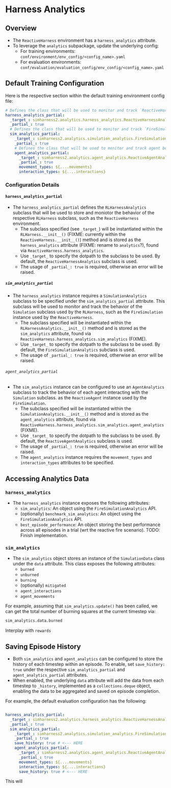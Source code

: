 # Harness Analytics

## Overview
- The `ReactiveHarness` environment has a `harness_analytics` attribute. 
- To leverage the `analytics` subpackage, update the underlying config:
  - For training environments: `conf/environment/env_config/<config_name>.yaml`
  - For evaluation environments: `conf/evaluation/evaluation_config/env_config/<config_name>.yaml`

## Default Training Configuration
Here is the respective section within the default training environment config file:
```yaml
# Defines the class that will be used to monitor and track `ReactiveHarness`.
harness_analytics_partial:
  _target_: simharness2.analytics.harness_analytics.ReactiveHarnessAnalytics
  _partial_: true
  # Defines the class that will be used to monitor and track `FireSimulation`.
  sim_analytics_partial:
    _target_: simharness2.analytics.simulation_analytics.FireSimulationAnalytics
    _partial_: true
    # Defines the class that will be used to monitor and track agent behavior.
    agent_analytics_partial:
      _target_: simharness2.analytics.agent_analytics.ReactiveAgentAnalytics
      _partial_: true
      movement_types: ${....movements}
      interaction_types: ${....interactions}
```
### Configuration Details
#### `harness_analytics_partial`
- The `harness_analytics_partial` defines the `RLHarnessAnalytics` subclass that will be
  used to store and moniotor the behavior of the respective `RLHarness` subclass, such as
    the `ReactiveHarness` environment.
  - The subclass specified (see `_target_`) will be instantiated within the `RLHarness.__init__()` (FIXME:
    currently within the `ReactiveHarness.__init__()`) method
    and is stored as the `harness_analytics` attribute (FIXME: rename to `analytics`?),
    found via `ReactiveHarness.harness_analytics`.
  - Use `_target_` to specify the dotpath to the subclass to be used. By default, the
    `ReactiveHarnessAnalytics` subclass is used.
  - The usage of `_partial_: true` is required, otherwise an error will be raised.

##### `sim_analytics_partial`
- The `harness_analytics` instance requires a `SimulationAnalytics` subclass to be
  specified under the `sim_analytics_partial` attribute. This subclass will be used to
  monitor and track the behavior of the `Simulation` subclass used by the `RLHarness`, 
  such as the `FireSimulation` instance used by the `ReactiveHarness`.
  - The subclass specified will be instantiated within the 
    `RLHarnessAnalytics.__init__()` method and is stored as the `sim_analytics` 
    attribute, found via `ReactiveHarness.harness_analytics.sim_analytics` (FIXME).
  - Use `_target_` to specify the dotpath to the subclass to be used. By default, the
    `FireSimulationAnalytics` subclass is used.
  - The usage of `_partial_: true` is required, otherwise an error will be raised.

###### `agent_analytics_partial`
- The `sim_analytics` instance can be configured to use an `AgentAnalytics` subclass to
  track the behavior of each agent interacting with the `Simulation` subclass.
  as the `ReactiveAgent` instance used by the `FireSimulation`.
  - The subclass specified will be instantiated within the 
    `SimulationAnalytics.__init__()` method and is stored as the `agent_analytics` 
    attribute, found via `ReactiveHarness.harness_analytics.sim_analytics.agent_analytics`
    (FIXME).
  - Use `_target_` to specify the dotpath to the subclass to be used. By default, the
    `ReactiveAgentAnalytics` subclass is used.
  - The usage of `_partial_: true` is required, otherwise an error will be raised.
  - The `agent_analytics` instance requires the `movement_types` and `interaction_types`
    attributes to be specified.


## Accessing Analytics Data
### `harness_analytics`
- The `harness_analytics` instance exposes the following attributes:
  - `sim_analytics`: An object using the `FireSimulationAnalytics` API.
  - (optionally) `benchmark_sim_analytics`: An object using the `FireSimulationAnalytics` API.
  - `best_episode_performance`: An object storing the best performance across all
    episodes in a trial (wrt the reactive fire scenario). TODO: Finish implementation.

### `sim_analytics`
- The `sim_analytics` object stores an instance of the `SimulationData` class under the
  `data` attribute. This class exposes the following attributes:
  - `burned`
  - `unburned`
  - `burning`
  - (optionally) `mitigated`
  - `agent_interactions`
  - `agent_movements`

For example, assuming that `sim_analytics.update()` has been called, we can get the total
number of burning squares at the current timestep via:
```python
sim_analytics.data.burned
```


Interplay with `rewards`


## Saving Episode History
- Both `sim_analytics` and `agent_analytics` can be configured to store the history of 
each timestep within an episode. To enable, set `save_history: true` under the respective
`sim_analytics_partial` and `agent_analytics_partial` attributes.
- When enabled, the underlying `data` attribute will add the data from each timestep to
`_history`, implemented as a `collections.deque` object, enabling the data to be
  aggregated and saved on episode completion.

For example, the default evaluation configuration has the following:
```yaml

harness_analytics_partial:
  _target_: simharness2.analytics.harness_analytics.ReactiveHarnessAnalytics
  _partial_: true
  sim_analytics_partial:
    _target_: simharness2.analytics.simulation_analytics.FireSimulationAnalytics
    _partial_: true
    save_history: true # <--- HERE
    agent_analytics_partial:
      _target_: simharness2.analytics.agent_analytics.ReactiveAgentAnalytics
      _partial_: true
      movement_types: ${....movements}
      interaction_types: ${....interactions}
      save_history: true # <--- HERE
```

This will